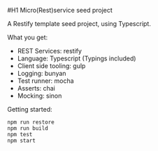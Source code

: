 #H1 Micro(Rest)service seed project

A Restify template seed project, using Typescript.

What you get:
* REST Services: restify
* Language: Typescript (Typings included)
* Client side tooling: gulp
* Logging: bunyan
* Test runner: mocha
* Asserts: chai
* Mocking: sinon

Getting started:

```
npm run restore
npm run build
npm test
npm start
```